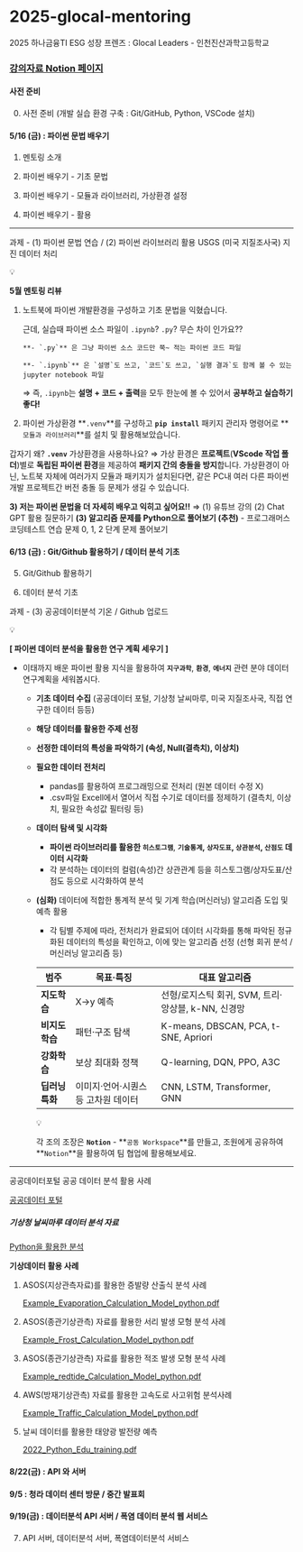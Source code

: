 # 2025-glocal-mentoring
2025 하나금융TI ESG 성장 프렌즈 : Glocal Leaders - 인천진산과학고등학교


### [강의자료 Notion 페이지](https://www.notion.so/Glocal-Leaders-1f0d86ea13aa809da42cc3d9a5f65133)

#### 사전 준비

0.  사전 준비 (개발 실습 환경 구축 : Git/GitHub, Python, VSCode 설치)

#### 5/16 (금) : 파이썬 문법 배우기

1. 멘토링 소개

2.  파이썬 배우기 - 기초 문법

3.  파이썬 배우기 - 모듈과 라이브러리, 가상환경 설정

4.  파이썬 배우기 - 활용

---

과제 - (1) 파이썬 문법 연습 / (2) 파이썬 라이브러리 활용 USGS (미국 지질조사국) 지진 데이터 처리

<aside>
💡

**5월 멘토링 리뷰**
1) 노트북에 파이썬 개발환경을 구성하고 기초 문법을 익혔습니다.

    근데, 실습때 파이썬 소스 파일이 `.ipynb`? `.py`? 무슨 차이 인가요??

       **- `.py`** 은 그냥 파이썬 소스 코드만 쭉~ 적는 파이썬 코드 파일

       **- `.ipynb`** 은 `설명`도 쓰고, `코드`도 쓰고, `실행 결과`도 함께 볼 수 있는 jupyter notebook 파일

   ⇒  즉, `.ipynb`는 **설명 + 코드 + 출력**을 모두 한눈에 볼 수 있어서 **공부하고 실습하기 좋다!**

2) 파이썬 가상환경 **`.venv`**를 구성하고 **`pip install`** 패키지 관리자 명령어로 **`모듈과 라이브러리`**를 설치 및 활용해보았습니다.

  갑자기 왜? **`.venv`** 가상환경을 사용하나요?
  ⇒ 가상 환경은 **프로젝트**(**VScode 작업 폴더**)별로 **독립된 파이썬 환경**을 제공하여 **패키지 간의 충돌을 방지**합니다. 가상환경이 아닌, 노트북 자체에 여러가지 모듈과 패키지가 설치된다면, 같은 PC내 여러 다른 파이썬 개발 프로젝트간 버전 충돌 등 문제가 생길 수 있습니다.

**3) 저는 파이썬 문법을 더 자세히 배우고 익히고 싶어요!!**
    ⇒ (1) 유튜브 강의
        (2) Chat GPT 활용 질문하기
        **(3) 알고리즘 문제를 Python으로 풀어보기 (추천)**
          - 프로그래머스 코딩테스트 연습 문제 0, 1, 2 단계 문제 풀어보기

[](https://school.programmers.co.kr/learn/challenges?order=recent)

</aside>

#### 6/13 (금) :  Git/Github 활용하기 / 데이터 분석 기초

5. Git/Github 활용하기

1. 데이터 분석 기초

과제 - (3) 공공데이터분석 기온 / Github 업로드 

<aside>
💡

**[ 파이썬 데이터 분석을 활용한 연구 계획 세우기 ]**

- 이태까지 배운 파이썬 활용 지식을 활용하여 **`지구과학`**, **`환경`**, **`에너지`** 관련 분야 데이터 연구계획을 세워봅시다.
    - **기초 데이터 수집**
    (공공데이터 포털, 기상청 날씨마루, 미국 지질조사국, 직접 연구한 데이터 등등)
    - **해당 데이터를 활용한 주제 선정**
    - **선정한 데이터의 특성을 파악하기 (속성, Null(결측치), 이상치)**
    - **필요한 데이터 전처리**
        - pandas를 활용하여 프로그래밍으로 전처리 (원본 데이터 수정 X)
        - .csv파일 Excell에서 열어서 직접 수기로 데이터를 정제하기
        (결측치, 이상치, 필요한 속성값 필터링 등)
    - **데이터 탐색 및 시각화**
        - **파이썬 라이브러리를 활용한 `히스토그램`**, **`기술통계`, `상자도표`, `상관분석`, `산점도` 데이터 시각화**
        - 각 분석하는 데이터의 컬럼(속성)간 상관관계 등을 히스토그램/상자도표/산점도 등으로 시각화하여 분석
    - **(심화)** 데이터에 적합한 통계적 분석 및 기계 학습(머신러닝) 알고리즘 도입 및 예측 활용
        - 각 팀별 주제에 따라, 전처리가 완료되어 데이터 시각화를 통해 파악된 정규화된 데이터의 특성을 확인하고, 이에 맞는 알고리즘 선정 (선형 회귀 분석 / 머신러닝 알고리즘 등)
        
        | 범주 | 목표·특징 | 대표 알고리즘 |
        | --- | --- | --- |
        | **지도학습** | X→y 예측 | 선형/로지스틱 회귀, SVM, 트리·앙상블, k-NN, 신경망 |
        | **비지도학습** | 패턴·구조 탐색 | K-means, DBSCAN, PCA, t-SNE, Apriori |
        | **강화학습** | 보상 최대화 정책 | Q-learning, DQN, PPO, A3C |
        | **딥러닝 특화** | 이미지·언어·시퀀스 등 고차원 데이터 | CNN, LSTM, Transformer, GNN |
        
        <aside>
        💡
        
        각 조의 조장은 **`Notion`** - **`공동 Workspace`**를 만들고, 조원에게 공유하여 **`Notion`**을 활용하여 팀 협업에 활용해보세요.
        
        </aside>
        
</aside>

---

공공데이터포털 공공 데이터 분석 활용 사례

[공공데이터 포털](https://www.data.go.kr/tcs/puc/selectPublicUseCaseListView.do)

##### 기상청 날씨마루 데이터 분석 자료

[Python을 활용한 분석](https://bd.kma.go.kr/kma2020/dta/edu/KBP57200_Python.do?pageNum=5&menuCd=F040303000)

**기상데이터 활용 사례**

1. ASOS(지상관측자료)를 활용한 증발량 산출식 분석 사례
    
    [Example_Evaporation_Calculation_Model_python.pdf](attachment:ef940790-876f-4c4f-baeb-55cb84314c4b:Example_Evaporation_Calculation_Model_python.pdf)
    
2. ASOS(종관기상관측) 자료를 활용한 서리 발생 모형 분석 사례
    
    [Example_Frost_Calculation_Model_python.pdf](attachment:a480b938-9a3b-40ad-ba3a-59a7518c5e3b:Example_Frost_Calculation_Model_python.pdf)
    
3. ASOS(종관기상관측) 자료를 활용한 적조 발생 모형 분석 사례
    
    [Example_redtide_Calculation_Model_python.pdf](attachment:39a4cdb3-78d9-4a76-bf9e-68dc729b31c0:Example_redtide_Calculation_Model_python.pdf)
    
4. AWS(방재기상관측) 자료를 활용한 고속도로 사고위험 분석사례
    
    [Example_Traffic_Calculation_Model_python.pdf](attachment:3b992afd-17e7-4a12-9d0f-a58067d0a00a:Example_Traffic_Calculation_Model_python.pdf)
    
5. 날씨 데이터를 활용한 태양광 발전량 예측
    
    [2022_Python_Edu_training.pdf](attachment:9c88c16a-46f1-4b24-a493-680d3cde27ea:2022_Python_Edu_training.pdf)
    

#### 8/22(금) : API 와 서버
#### 9/5 : 청라 데이터 센터 방문 / 중간 발표회
#### 9/19(금) : 데이터분석 API 서버 / 폭염 데이터 분석 웹 서비스
7.  API 서버, 데이터분석 서버, 폭염데이터분석 서비스